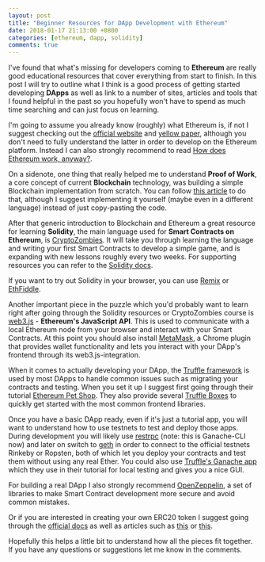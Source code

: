 ```yaml
---
layout: post
title: "Beginner Resources for DApp Development with Ethereum"
date: 2018-01-17 21:13:00 +0800
categories: [ethereum, dapp, solidity]
comments: true
---
```


I've found that what's missing for developers coming to **Ethereum** are really good educational resources that cover everything from start to finish. In this post I will try to outline what I think is a good process of getting started developing **DApps** as well as link to a number of sites, articles and tools that I found helpful in the past so you hopefully won't have to spend as much time searching and can just focus on learning.

<!--more-->

I'm going to assume you already know (roughly) what Ethereum is, if not I suggest checking out the [official website](https://www.ethereum.org) and [yellow paper](http://yellowpaper.io), although you don't need to fully understand the latter in order to develop on the Ethereum platform. Instead I can also strongly recommend to read [How does Ethereum work, anyway?](https://medium.com/@preethikasireddy/how-does-ethereum-work-anyway-22d1df506369).

On a sidenote, one thing that really helped me to understand **Proof of Work**, a core concept of current **Blockchain** technology, was building a simple Blockchain implementation from scratch. You can follow [this article](https://hackernoon.com/learn-blockchains-by-building-one-117428612f46) to do that, although I suggest implementing it yourself (maybe even in a different language) instead of just copy-pasting the code. 

After that generic introduction to Blockchain and Ethereum a great resource for learning **Solidity**, the main language used for **Smart Contracts on Ethereum**, is [CryptoZombies](https://cryptozombies.io). It will take you through learning the language and writing your first Smart Contracts to develop a simple game, and is expanding with new lessons roughly every two weeks. For supporting resources you can refer to the [Solidity docs](https://solidity.readthedocs.io).

If you want to try out Solidity in your browser, you can use [Remix](https://remix.ethereum.org) or [EthFiddle](https://ethfiddle.com).

Another important piece in the puzzle which you'd probably want to learn right after going through the Solidity resources or CryptoZombies course is [web3.js](https://github.com/ethereum/web3.js/) - **Ethereum's JavaScript API**. This is used to communicate with a local Ethereum node from your browser and interact with your Smart Contracts. At this point you should also install [MetaMask](https://metamask.io), a Chrome plugin that provides wallet functionality and lets you interact with your DApp's frontend through its web3.js-integration.

When it comes to actually developing your DApp, the [Truffle framework](http://truffleframework.com) is used by most DApps to handle common issues such as migrating your contracts and testing. When you set it up I suggest first going through their tutorial [Ethereum Pet Shop](http://truffleframework.com/tutorials/pet-shop). They also provide several [Truffle Boxes](http://truffleframework.com/boxes/) to quickly get started with the most common frontend libraries.

Once you have a basic DApp ready, even if it's just a tutorial app, you will want to understand how to use testnets to test and deploy those apps. During development you will likely use [restrpc](https://github.com/ethereumjs/testrpc) (note: this is Ganache-CLI now) and later on switch to [geth](https://github.com/ethereum/go-ethereum/wiki/geth) in order to connect to the official testnets Rinkeby or Ropsten, both of which let you deploy your contracts and test them without using any real Ether. You could also use [Truffle's Ganache app](https://github.com/trufflesuite/ganache) which they use in their tutorial for local testing and gives you a nice GUI.

For building a real DApp I also strongly recommend [OpenZeppelin](https://openzeppelin.org), a set of libraries to make Smart Contract development more secure and avoid common mistakes.

Or if you are interested in creating your own ERC20 token I suggest going through the [official docs](https://www.ethereum.org/token) as well as articles such as [this](https://steemit.com/ethereum/@maxnachamkin/how-to-create-your-own-ethereum-token-in-an-hour-erc20-verified) or [this](https://medium.com/@Alt_Street/create-your-own-ethereum-token-bfa6302084da).

Hopefully this helps a little bit to understand how all the pieces fit together. If you have any questions or suggestions let me know in the comments.
